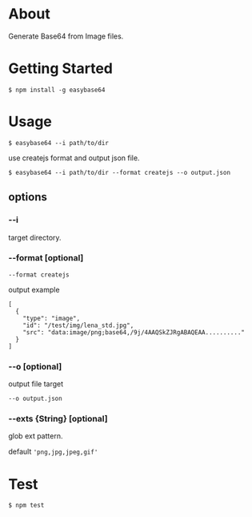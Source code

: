 # About

Generate Base64 from Image files.


# Getting Started

    $ npm install -g easybase64
  
  
# Usage

    $ easybase64 --i path/to/dir
    
use createjs format and output json file.

    $ easybase64 --i path/to/dir --format createjs --o output.json
    
## options

### --i 

target directory.


### --format [optional]

`--format createjs`

output example

```
[
  {
    "type": "image",
    "id": "/test/img/lena_std.jpg",
    "src": "data:image/png;base64,/9j/4AAQSkZJRgABAQEAA.........."
  }
]
```
    
### --o [optional]

output file target

`--o output.json`

### --exts {String} [optional] 

glob ext pattern.

default `'png,jpg,jpeg,gif'`


# Test

    $ npm test
    
